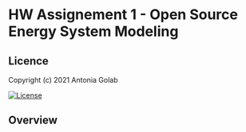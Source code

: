 # HW Assignement 1 - Open Source Energy System Modeling

## Licence
Copyright (c) 2021 Antonia Golab

[![License](https://img.shields.io/badge/License-Apache%202.0-blue.svg)](https://opensource.org/licenses/Apache-2.0)


## Overview
